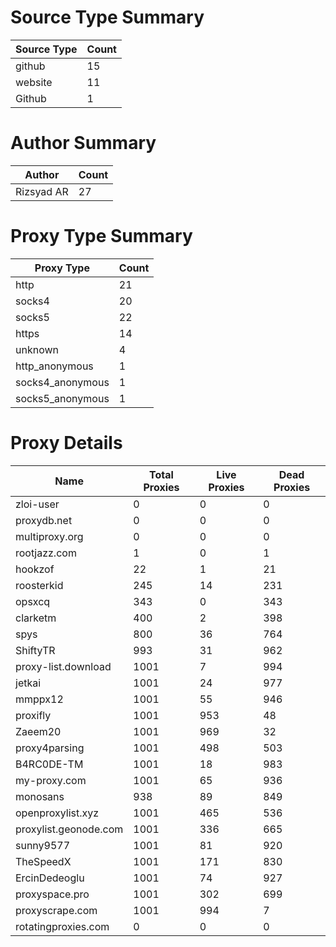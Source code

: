 # Source Type Summary

| Source Type | Count |
|-------------|-------|
| github | 15 |
| website | 11 |
| Github | 1 |


# Author Summary

| Author | Count |
|--------|-------|
| Rizsyad AR | 27 |


# Proxy Type Summary

| Proxy Type | Count |
|------------|-------|
| http | 21 |
| socks4 | 20 |
| socks5 | 22 |
| https | 14 |
| unknown | 4 |
| http_anonymous | 1 |
| socks4_anonymous | 1 |
| socks5_anonymous | 1 |


# Proxy Details

| Name | Total Proxies | Live Proxies | Dead Proxies |
|------|---------------|--------------|---------------|
| zloi-user | 0 | 0 | 0 |
| proxydb.net | 0 | 0 | 0 |
| multiproxy.org | 0 | 0 | 0 |
| rootjazz.com | 1 | 0 | 1 |
| hookzof | 22 | 1 | 21 |
| roosterkid | 245 | 14 | 231 |
| opsxcq | 343 | 0 | 343 |
| clarketm | 400 | 2 | 398 |
| spys | 800 | 36 | 764 |
| ShiftyTR | 993 | 31 | 962 |
| proxy-list.download | 1001 | 7 | 994 |
| jetkai | 1001 | 24 | 977 |
| mmppx12 | 1001 | 55 | 946 |
| proxifly | 1001 | 953 | 48 |
| Zaeem20 | 1001 | 969 | 32 |
| proxy4parsing | 1001 | 498 | 503 |
| B4RC0DE-TM | 1001 | 18 | 983 |
| my-proxy.com | 1001 | 65 | 936 |
| monosans | 938 | 89 | 849 |
| openproxylist.xyz | 1001 | 465 | 536 |
| proxylist.geonode.com | 1001 | 336 | 665 |
| sunny9577 | 1001 | 81 | 920 |
| TheSpeedX | 1001 | 171 | 830 |
| ErcinDedeoglu | 1001 | 74 | 927 |
| proxyspace.pro | 1001 | 302 | 699 |
| proxyscrape.com | 1001 | 994 | 7 |
| rotatingproxies.com | 0 | 0 | 0 |
